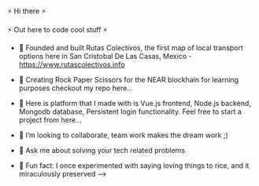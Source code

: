 ⚡ Hi there ⚡

⚡ Out here to code cool stuff ⚡

- 🔭 Founded and built Rutas Colectivos, the first map of local transport options here in San Cristobal De Las Casas, Mexico - https://www.rutascolectivos.info

- 🌱 Creating Rock Paper Scissors for the NEAR blockhain for learning purposes
checkout my repo here...

- 🔨 Here is platform that I made with is Vue.js frontend, Node.js backend, Mongodb database, Persistent login functionality. Feel free to start a project from here... 

- 👯 I’m looking to collaborate, team work makes the dream work ;)

- 💬 Ask me about solving your tech related problems

- 🌈 Fun fact: I once experimented with saying loving things to rice, and it miraculously preserved
-->
